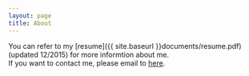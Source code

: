 ```yaml
---
layout: page
title: About
---
```


You can refer to my [resume]({{ site.baseurl }}documents/resume.pdf)(updated 12/2015) for more informtion about me.<br>
If you want to contact me, please email to <a href="mailto:chaojie566@gmail.com">here</a>.


